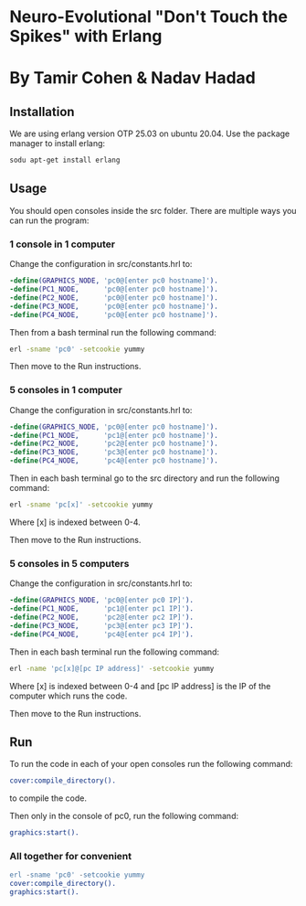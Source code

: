 # Neuro-Evolutional "Don't Touch the Spikes" with Erlang
# By Tamir Cohen & Nadav Hadad


## Installation
We are using erlang version OTP 25.03 on ubuntu 20.04.
Use the package manager to install erlang:
```bash
sodu apt-get install erlang
```

## Usage
You should open consoles inside the src folder.
There are multiple ways you can run the program:

### 1 console in 1 computer
Change the configuration in src/constants.hrl to:
```erlang
-define(GRAPHICS_NODE, 'pc0@[enter pc0 hostname]').
-define(PC1_NODE,      'pc0@[enter pc0 hostname]').
-define(PC2_NODE,      'pc0@[enter pc0 hostname]').
-define(PC3_NODE,      'pc0@[enter pc0 hostname]').
-define(PC4_NODE,      'pc0@[enter pc0 hostname]').
```
Then from a bash terminal run the following command:
```bash
erl -sname 'pc0' -setcookie yummy
```
Then move to the Run instructions.

### 5 consoles in 1 computer
Change the configuration in src/constants.hrl to:
```erlang
-define(GRAPHICS_NODE, 'pc0@[enter pc0 hostname]').
-define(PC1_NODE,      'pc1@[enter pc0 hostname]').
-define(PC2_NODE,      'pc2@[enter pc0 hostname]').
-define(PC3_NODE,      'pc3@[enter pc0 hostname]').
-define(PC4_NODE,      'pc4@[enter pc0 hostname]').
```
Then in each bash terminal go to the src directory and run the following command:
```bash
erl -sname 'pc[x]' -setcookie yummy
```
Where [x] is indexed between 0-4.

Then move to the Run instructions.

### 5 consoles in 5 computers
Change the configuration in src/constants.hrl to:

```erlang
-define(GRAPHICS_NODE, 'pc0@[enter pc0 IP]').
-define(PC1_NODE,      'pc1@[enter pc1 IP]').
-define(PC2_NODE,      'pc2@[enter pc2 IP]').
-define(PC3_NODE,      'pc3@[enter pc3 IP]').
-define(PC4_NODE,      'pc4@[enter pc4 IP]').
```

Then in each bash terminal run the following command:
```bash
erl -name 'pc[x]@[pc IP address]' -setcookie yummy
```
Where [x] is indexed between 0-4 and [pc IP address] is the IP of the computer which runs the code.

Then move to the Run instructions.

## Run
To run the code in each of your open consoles run the following command:
```erlang
cover:compile_directory().
```
to compile the code.

Then only in the console of pc0, run the following command:
```erlang
graphics:start().
```

### All together for convenient
```erlang
erl -sname 'pc0' -setcookie yummy
cover:compile_directory().
graphics:start().
```